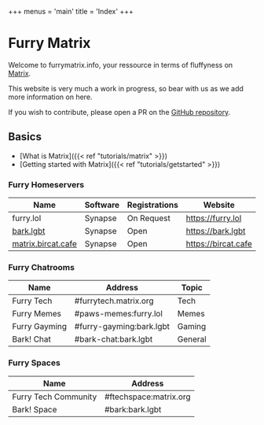 +++
menus = 'main'
title = 'Index'
+++

# Furry Matrix

Welcome to furrymatrix.info, your ressource in terms of fluffyness on [Matrix](https://matrix.org).

This website is very much a work in progress, so bear with us as we add more information on here.

If you wish to contribute, please open a PR on the [GitHub repository](https://github.com/furdation/furrymatrix.info).

## Basics

- [What is Matrix]({{< ref "tutorials/matrix" >}})
- [Getting started with Matrix]({{< ref "tutorials/getstarted" >}})

### Furry Homeservers

| Name                                            | Software | Registrations | Website             |
|-------------------------------------------------|----------|---------------|---------------------|
| furry.lol                                       | Synapse  | On Request    | https://furry.lol   |
| [bark.lgbt](https://chat.bark.lgbt)             | Synapse  | Open          | https://bark.lgbt   |
| [matrix.bircat.cafe](https://chat.birdcat.cafe) | Synapse  | Open          | https://bircat.cafe |

### Furry Chatrooms

| Name          | Address                  | Topic   |
|---------------|--------------------------|---------|
| Furry Tech    | #furrytech.matrix.org    | Tech    |
| Furry Memes   | #paws-memes:furry.lol    | Memes   |
| Furry Gayming | #furry-gayming:bark.lgbt | Gaming  |
| Bark! Chat    | #bark-chat:bark.lgbt     | General |

### Furry Spaces

| Name                 | Address                |
|----------------------|------------------------|
| Furry Tech Community | #ftechspace:matrix.org |
| Bark! Space          | #bark:bark.lgbt        |
